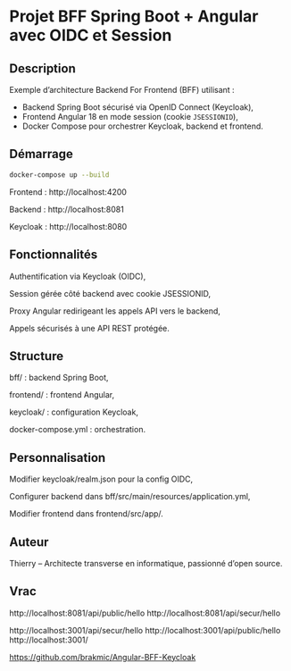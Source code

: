 # Projet BFF Spring Boot + Angular avec OIDC et Session

## Description

Exemple d’architecture Backend For Frontend (BFF) utilisant :

- Backend Spring Boot sécurisé via OpenID Connect (Keycloak),
- Frontend Angular 18 en mode session (cookie `JSESSIONID`),
- Docker Compose pour orchestrer Keycloak, backend et frontend.

## Démarrage

```bash
docker-compose up --build
```

Frontend : http://localhost:4200

Backend : http://localhost:8081

Keycloak : http://localhost:8080


## Fonctionnalités

Authentification via Keycloak (OIDC),

Session gérée côté backend avec cookie JSESSIONID,

Proxy Angular redirigeant les appels API vers le backend,

Appels sécurisés à une API REST protégée.

## Structure

bff/ : backend Spring Boot,

frontend/ : frontend Angular,

keycloak/ : configuration Keycloak,

docker-compose.yml : orchestration.

## Personnalisation

Modifier keycloak/realm.json pour la config OIDC,

Configurer backend dans bff/src/main/resources/application.yml,

Modifier frontend dans frontend/src/app/.

## Auteur

Thierry – Architecte transverse en informatique, passionné d’open source.



## Vrac
http://localhost:8081/api/public/hello
http://localhost:8081/api/secur/hello


http://localhost:3001/api/secur/hello
http://localhost:3001/api/public/hello
http://localhost:3001/


https://github.com/brakmic/Angular-BFF-Keycloak
